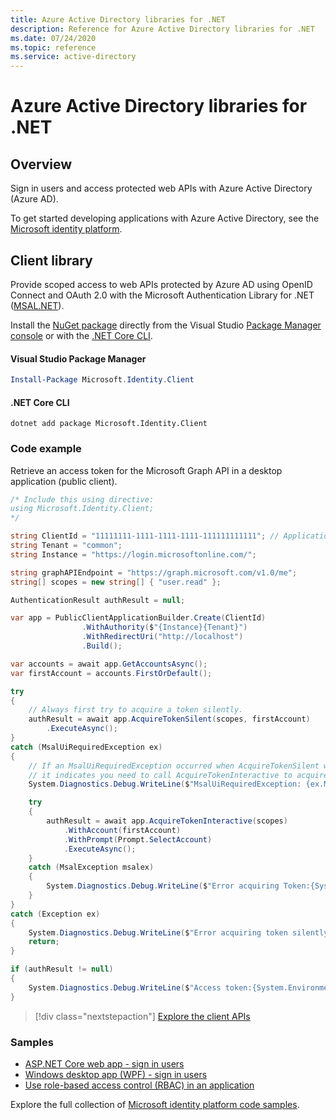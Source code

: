 ```yaml
---
title: Azure Active Directory libraries for .NET
description: Reference for Azure Active Directory libraries for .NET
ms.date: 07/24/2020
ms.topic: reference
ms.service: active-directory
---
```

# Azure Active Directory libraries for .NET

## Overview

Sign in users and access protected web APIs with Azure Active Directory (Azure AD).

To get started developing applications with Azure Active Directory, see the [Microsoft identity platform](/azure/active-directory/develop/v2-overview).

## Client library

Provide scoped access to web APIs protected by Azure AD using OpenID Connect and OAuth 2.0 with the Microsoft Authentication Library for .NET ([MSAL.NET](/azure/active-directory/develop/msal-net-initializing-client-applications)).

Install the [NuGet package](https://www.nuget.org/packages/Microsoft.Identity.Client) directly from the Visual Studio [Package Manager console][PackageManager] or with the [.NET Core CLI][DotNetCLI].

#### Visual Studio Package Manager

```powershell
Install-Package Microsoft.Identity.Client
```

#### .NET Core CLI

```dotnetcli
dotnet add package Microsoft.Identity.Client
```

### Code example

Retrieve an access token for the Microsoft Graph API in a desktop application (public client).

```csharp
/* Include this using directive:
using Microsoft.Identity.Client;
*/

string ClientId = "11111111-1111-1111-1111-111111111111"; // Application (client) ID
string Tenant = "common";
string Instance = "https://login.microsoftonline.com/";

string graphAPIEndpoint = "https://graph.microsoft.com/v1.0/me";
string[] scopes = new string[] { "user.read" };

AuthenticationResult authResult = null;

var app = PublicClientApplicationBuilder.Create(ClientId)
                .WithAuthority($"{Instance}{Tenant}")
                .WithRedirectUri("http://localhost")
                .Build();

var accounts = await app.GetAccountsAsync();
var firstAccount = accounts.FirstOrDefault();

try
{
    // Always first try to acquire a token silently.
    authResult = await app.AcquireTokenSilent(scopes, firstAccount)
        .ExecuteAsync();
}
catch (MsalUiRequiredException ex)
{
    // If an MsalUiRequiredException occurred when AcquireTokenSilent was called,
    // it indicates you need to call AcquireTokenInteractive to acquire a token.
    System.Diagnostics.Debug.WriteLine($"MsalUiRequiredException: {ex.Message}");

    try
    {
        authResult = await app.AcquireTokenInteractive(scopes)
            .WithAccount(firstAccount)
            .WithPrompt(Prompt.SelectAccount)
            .ExecuteAsync();
    }
    catch (MsalException msalex)
    {
        System.Diagnostics.Debug.WriteLine($"Error acquiring Token:{System.Environment.NewLine}{msalex}");
    }
}
catch (Exception ex)
{
    System.Diagnostics.Debug.WriteLine($"Error acquiring token silently:{System.Environment.NewLine}{ex}");
    return;
}

if (authResult != null)
{
    System.Diagnostics.Debug.WriteLine($"Access token:{System.Environment.NewLine}{authResult.AccessToken}");
}
```

> [!div class="nextstepaction"]
> [Explore the client APIs](/dotnet/api/overview/azure/activedirectory/client)

### Samples

* [ASP.NET Core web app - sign in users](https://aka.ms/aspnetcore-webapp-sign-in)
* [Windows desktop app (WPF) - sign in users](https://github.com/azure-samples/active-directory-dotnet-desktop-msgraph-v2)
* [Use role-based access control (RBAC) in an application](https://github.com/Azure-Samples/active-directory-aspnetcore-webapp-openidconnect-v2/tree/master/5-WebApp-AuthZ/5-1-Roles)

Explore the full collection of [Microsoft identity platform code samples](/azure/active-directory/develop/sample-v2-code).

[PackageManager]: https://docs.microsoft.com/nuget/tools/package-manager-console
[DotNetCLI]: https://docs.microsoft.com/dotnet/core/tools/dotnet-add-package

